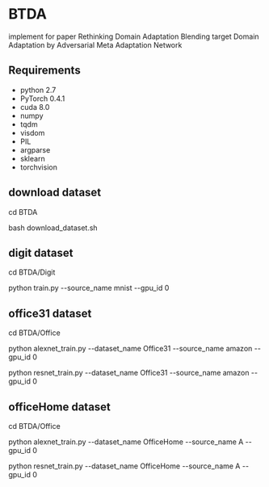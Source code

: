 # BTDA
implement for paper Rethinking Domain Adaptation Blending target Domain Adaptation by Adversarial Meta Adaptation Network 

## Requirements
* python 2.7
* PyTorch 0.4.1
* cuda 8.0
* numpy
* tqdm
* visdom
* PIL
* argparse
* sklearn
* torchvision

## download dataset

cd BTDA

bash download_dataset.sh

## digit dataset

cd BTDA/Digit

python train.py --source_name mnist --gpu_id 0

## office31 dataset

cd BTDA/Office

python alexnet_train.py --dataset_name Office31 --source_name amazon --gpu_id 0

python resnet_train.py  --dataset_name Office31 --source_name amazon --gpu_id 0

## officeHome dataset

cd BTDA/Office

python alexnet_train.py --dataset_name OfficeHome --source_name A --gpu_id 0

python resnet_train.py  --dataset_name OfficeHome --source_name A --gpu_id 0

